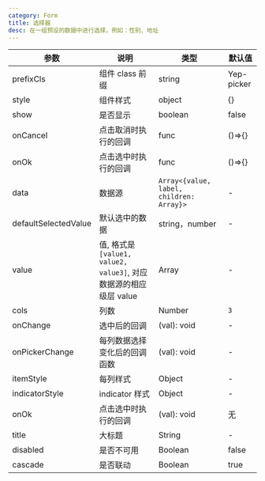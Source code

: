 ```yaml
---
category: Form
title: 选择器
desc: 在一组预设的数据中进行选择，例如：性别、地址
---
```


<DEMO>

| 参数                 | 说明                                                             | 类型                                     | 默认值     |
| -------------------- | ---------------------------------------------------------------- | ---------------------------------------- | ---------- |
| prefixCls            | 组件 class 前缀                                                  | string                                   | Yep-picker |
| style                | 组件样式                                                         | object                                   | {}         |
| show                 | 是否显示                                                         | boolean                                  | false      |
| onCancel             | 点击取消时执行的回调                                             | func                                     | ()=>{}     |
| onOk                 | 点击选中时执行的回调                                             | func                                     | ()=>{}     |
| data                 | 数据源                                                           | `Array<{value, label, children: Array}>` | -          |
| defaultSelectedValue | 默认选中的数据                                                   | string，number                           | -          |
| value                | 值, 格式是`[value1, value2, value3]`, 对应数据源的相应级层 value | Array                                    | -          |
| cols                 | 列数                                                             | Number                                   | `3`        |
| onChange             | 选中后的回调                                                     | (val): void                              | -          |
| onPickerChange       | 每列数据选择变化后的回调函数                                     | (val): void                              | -          |
| itemStyle            | 每列样式                                                         | Object                                   | -          |
| indicatorStyle       | indicator 样式                                                   | Object                                   | -          |
| onOk                 | 点击选中时执行的回调                                             | (val): void                              | 无         |
| title                | 大标题                                                           | String                                   | -          |
| disabled             | 是否不可用                                                       | Boolean                                  | false      |
| cascade              | 是否联动                                                         | Boolean                                  | true       |
